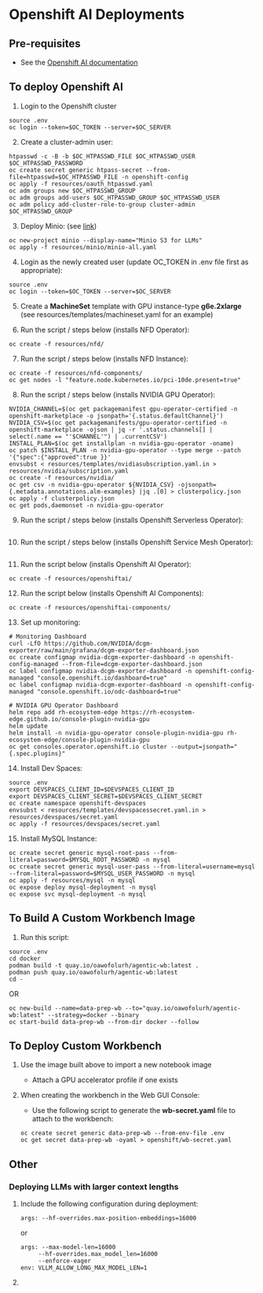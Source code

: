 # Openshift AI Deployments

## Pre-requisites
* See the <a href="https://docs.redhat.com/en/documentation/red_hat_openshift_ai_self-managed/2.22/html/installing_and_uninstalling_openshift_ai_self-managed_in_a_disconnected_environment/deploying-openshift-ai-in-a-disconnected-environment_install#requirements-for-openshift-ai-self-managed_install" target="_blank">Openshift AI documentation</a>

## To deploy Openshift AI
1. Login to the Openshift cluster
```
source .env
oc login --token=$OC_TOKEN --server=$OC_SERVER
```
2. Create a cluster-admin user:
```
htpasswd -c -B -b $OC_HTPASSWD_FILE $OC_HTPASSWD_USER $OC_HTPASSWD_PASSWORD
oc create secret generic htpass-secret --from-file=htpasswd=$OC_HTPASSWD_FILE -n openshift-config
oc apply -f resources/oauth_htpasswd.yaml
oc adm groups new $OC_HTPASSWD_GROUP
oc adm groups add-users $OC_HTPASSWD_GROUP $OC_HTPASSWD_USER
oc adm policy add-cluster-role-to-group cluster-admin $OC_HTPASSWD_GROUP
```

3. Deploy Minio: (see <a href="https://ai-on-openshift.io/tools-and-applications/minio/minio/#log-on-to-your-project-in-openshift-console" target="_blank">link</a>)
```
oc new-project minio --display-name="Minio S3 for LLMs"
oc apply -f resources/minio/minio-all.yaml
```

4. Login as the newly created user (update OC_TOKEN in .env file first as 
appropriate):
```
source .env
oc login --token=$OC_TOKEN --server=$OC_SERVER
```

5. Create a **MachineSet** template with GPU instance-type **g6e.2xlarge** 
   (see resources/templates/machineset.yaml for an example)

6. Run the script / steps below (installs NFD Operator):
```
oc create -f resources/nfd/
```

7. Run the script / steps below (installs NFD Instance):
```
oc create -f resources/nfd-components/
oc get nodes -l "feature.node.kubernetes.io/pci-10de.present=true"
```

8. Run the script / steps below (installs NVIDIA GPU Operator):
```
NVIDIA_CHANNEL=$(oc get packagemanifest gpu-operator-certified -n openshift-marketplace -o jsonpath='{.status.defaultChannel}')
NVIDIA_CSV=$(oc get packagemanifests/gpu-operator-certified -n openshift-marketplace -ojson | jq -r '.status.channels[] | select(.name == "'$CHANNEL'") | .currentCSV')
INSTALL_PLAN=$(oc get installplan -n nvidia-gpu-operator -oname)
oc patch $INSTALL_PLAN -n nvidia-gpu-operator --type merge --patch '{"spec":{"approved":true }}'
envsubst < resources/templates/nvidiasubscription.yaml.in > resources/nvidia/subscription.yaml
oc create -f resources/nvidia/
oc get csv -n nvidia-gpu-operator ${NVIDIA_CSV} -ojsonpath={.metadata.annotations.alm-examples} |jq .[0] > clusterpolicy.json
oc apply -f clusterpolicy.json
oc get pods,daemonset -n nvidia-gpu-operator
```

9. Run the script / steps below (installs Openshift Serverless Operator):
```

```

10. Run the script / steps below (installs Openshift Service Mesh Operator):
```

```

11. Run the script below (installs Openshift AI Operator):
```
oc create -f resources/openshiftai/
```
12. Run the script below (installs Openshift AI Components):
```
oc create -f resources/openshiftai-components/
```

13. Set up monitoring:
```
# Monitoring Dashboard
curl -LfO https://github.com/NVIDIA/dcgm-exporter/raw/main/grafana/dcgm-exporter-dashboard.json
oc create configmap nvidia-dcgm-exporter-dashboard -n openshift-config-managed --from-file=dcgm-exporter-dashboard.json
oc label configmap nvidia-dcgm-exporter-dashboard -n openshift-config-managed "console.openshift.io/dashboard=true"
oc label configmap nvidia-dcgm-exporter-dashboard -n openshift-config-managed "console.openshift.io/odc-dashboard=true"

# NVIDIA GPU Operator Dashboard
helm repo add rh-ecosystem-edge https://rh-ecosystem-edge.github.io/console-plugin-nvidia-gpu
helm update
helm install -n nvidia-gpu-operator console-plugin-nvidia-gpu rh-ecosystem-edge/console-plugin-nvidia-gpu
oc get consoles.operator.openshift.io cluster --output=jsonpath="{.spec.plugins}"
```

14. Install Dev Spaces:
```
source .env
export DEVSPACES_CLIENT_ID=$DEVSPACES_CLIENT_ID
export DEVSPACES_CLIENT_SECRET=$DEVSPACES_CLIENT_SECRET
oc create namespace openshift-devspaces
envsubst < resources/templates/devspacessecret.yaml.in > resources/devspaces/secret.yaml
oc apply -f resources/devspaces/secret.yaml
```

15. Install MySQL Instance:
```
oc create secret generic mysql-root-pass --from-literal=password=$MYSQL_ROOT_PASSWORD -n mysql
oc create secret generic mysql-user-pass --from-literal=username=mysql --from-literal=password=$MYSQL_USER_PASSWORD -n mysql
oc apply -f resources/mysql -n mysql
oc expose deploy mysql-deployment -n mysql
oc expose svc mysql-deployment -n mysql
```

## To Build A Custom Workbench Image

1. Run this script:
```
source .env
cd docker
podman build -t quay.io/oawofolurh/agentic-wb:latest .
podman push quay.io/oawofolurh/agentic-wb:latest
cd -
```

OR

```
oc new-build --name=data-prep-wb --to="quay.io/oawofolurh/agentic-wb:latest" --strategy=docker --binary
oc start-build data-prep-wb --from-dir docker --follow
```

## To Deploy Custom Workbench
1. Use the image built above to import a new notebook image
	* Attach a GPU accelerator profile if one exists
2. When creating the workbench in the Web GUI Console:
	* Use the following script to generate the **wb-secret.yaml** file to attach to the workbench:
	
	```
	oc create secret generic data-prep-wb --from-env-file .env
	oc get secret data-prep-wb -oyaml > openshift/wb-secret.yaml
    ```
 
## Other
### Deploying LLMs with larger context lengths
1. Include the following configuration during deployment:
   ```
   args: --hf-overrides.max-position-embeddings=16000
   ```
   or
   ```
   args: --max-model-len=16000
        --hf-overrides.max_model_len=16000
        --enforce-eager
   env: VLLM_ALLOW_LONG_MAX_MODEL_LEN=1
   ```
2. 